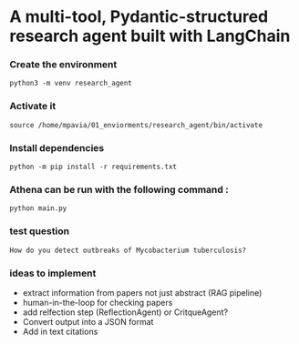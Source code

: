 # A multi-tool, Pydantic-structured research agent built with LangChain


### Create the environment
``` 
python3 -m venv research_agent
```
### Activate it
```
source /home/mpavia/01_enviorments/research_agent/bin/activate
```
### Install dependencies
```
python -m pip install -r requirements.txt
```
### Athena can be run with the following command :
```
python main.py
```


### test question
```
How do you detect outbreaks of Mycobacterium tuberculosis? 
```

### ideas to implement
* extract information from papers not just abstract (RAG pipeline)
* human-in-the-loop for checking papers
* add relfection step (ReflectionAgent) or CritqueAgent?
* Convert output into a JSON format 
* Add in text citations

